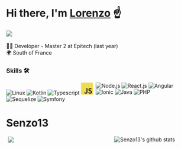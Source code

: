 # Hi there, I'm [Lorenzo](https://github.com/Senzo13) ☝️

<a href="https://www.linkedin.com/in/lorenzo-giralt/?locale=en_US" target="_blank"><img src="https://img.shields.io/badge/linkedin-%230077B5.svg?&style=for-the-badge&logo=linkedin&logoColor=white"/></a>

👨‍💻 Developer - Master 2 at Epitech (last year)
<br/>
🌍 South of France

### Skills 🛠️

<div style="float: left; width: 48%;">
  <img alt="Linux" width="33px" src="https://www.vectorlogo.zone/logos/linux/linux-icon.svg" />
  <img alt="Kotlin" width="35px" src="https://www.vectorlogo.zone/logos/kotlinlang/kotlinlang-icon.svg" />
    <img alt="Typescript" width="33px" src="https://www.vectorlogo.zone/logos/typescriptlang/typescriptlang-icon.svg" />
      <img alt="JavaScript" width="33px" src="https://raw.githubusercontent.com/devicons/devicon/master/icons/javascript/javascript-original.svg" />
     <img alt="Sequelize" width="33px" src="https://www.vectorlogo.zone/logos/sequelizejs/sequelizejs-icon.svg" />
  <img alt="Symfony" width="33px" src="https://www.vectorlogo.zone/logos/symfony/symfony-icon.svg" />
</div>

<div style="float: left; width: 48%;">
    <img alt="Node.js" width="59px" src="https://www.vectorlogo.zone/logos/nodejs/nodejs-ar21.svg" />
  <img alt="React.js" width="33px" src="https://www.vectorlogo.zone/logos/reactjs/reactjs-icon.svg" />
   <img alt="Angular" width="33px" src="https://www.vectorlogo.zone/logos/angular/angular-icon.svg" />
  <img alt="Ionic" width="33px" src="https://www.vectorlogo.zone/logos/ionicframework/ionicframework-icon.svg" />
  <img alt="Java" width="33px" src="https://www.vectorlogo.zone/logos/java/java-icon.svg" />
      <img alt="PHP" width="33px" src="https://www.vectorlogo.zone/logos/php/php-icon.svg" />
</div>

<div style="clear: both;"></div>

# Senzo13

<div style="display:flex;align-items:center;justify-content:center;">
 <img width="57%" src="https://github-readme-streak-stats.herokuapp.com/?user=Senzo13" />
 <img width="41%" src="https://github-readme-stats.vercel.app/api/top-langs/?username=Senzo13&show_icons=true&layout=compact&theme=algolia" alt="Senzo13's github stats" />
</div>
